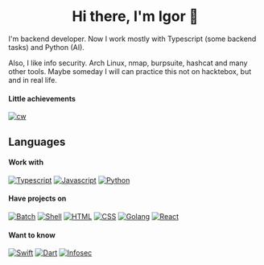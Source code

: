 <h1 align="center"> Hi there, I'm Igor 👋</h1>

I'm backend developer. Now I work mostly with Typescript (some backend tasks) and Python (AI).

Also, I like info security. Arch Linux, nmap, burpsuite, hashcat and many other tools. Maybe someday I will can practice this not on hacktebox, but and in real life.

#### Little achievements

[![cw](https://www.codewars.com/users/Jourloy/badges/small)](https://www.codewars.com/users/Jourloy)

## Languages

#### Work with

[![Typescript](https://img.shields.io/badge/TypeScript-grey?style=flat-square&logo=typescript)]()
[![Javascript](https://img.shields.io/badge/Javascript-grey?style=flat-square&logo=javascript)]()
[![Python](https://img.shields.io/badge/Python-grey?style=flat-square&logo=python)]()

#### Have projects on

[![Batch](https://img.shields.io/badge/Batch-grey?style=flat-square&logo=windows&logoColor=blue)]()
[![Shell](https://img.shields.io/badge/Shell-grey?style=flat-square&logo=linux&logoColor=blue)]()
[![HTML](https://img.shields.io/badge/HTML-grey?style=flat-square&logo=html5)]()
[![CSS](https://img.shields.io/badge/CSS-grey?style=flat-square&logo=css3)]()
[![Golang](https://img.shields.io/badge/Golang-grey?style=flat-square&logo=go)]()
[![React](https://img.shields.io/badge/React-grey?style=flat-square&logo=react)]()

#### Want to know

[![Swift](https://img.shields.io/badge/Swift-grey?style=flat-square&logo=swift)]()
[![Dart](https://img.shields.io/badge/Dart-grey?style=flat-square&logo=dart)]()
[![Infosec](https://img.shields.io/badge/InfoSec-grey?style=flat-square&logo=PCGamingWiki)]()
